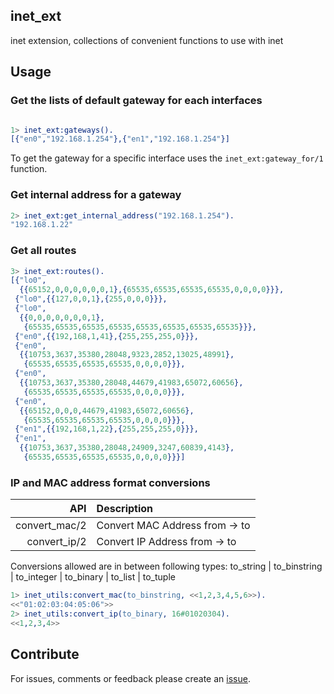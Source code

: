 ## inet_ext

inet extension, collections of convenient functions to use with inet


## Usage

### Get the lists of default gateway for each interfaces

```erlang

1> inet_ext:gateways().
[{"en0","192.168.1.254"},{"en1","192.168.1.254"}]
```

To get the gateway for a specific interface uses the `inet_ext:gateway_for/1` function.

### Get internal address for a gateway

```erlang
2> inet_ext:get_internal_address("192.168.1.254").
"192.168.1.22"
```

### Get all routes

```erlang
3> inet_ext:routes().
[{"lo0",
  {{65152,0,0,0,0,0,0,1},{65535,65535,65535,65535,0,0,0,0}}},
 {"lo0",{{127,0,0,1},{255,0,0,0}}},
 {"lo0",
  {{0,0,0,0,0,0,0,1},
   {65535,65535,65535,65535,65535,65535,65535,65535}}},
 {"en0",{{192,168,1,41},{255,255,255,0}}},
 {"en0",
  {{10753,3637,35380,28048,9323,2852,13025,48991},
   {65535,65535,65535,65535,0,0,0,0}}},
 {"en0",
  {{10753,3637,35380,28048,44679,41983,65072,60656},
   {65535,65535,65535,65535,0,0,0,0}}},
 {"en0",
  {{65152,0,0,0,44679,41983,65072,60656},
   {65535,65535,65535,65535,0,0,0,0}}},
 {"en1",{{192,168,1,22},{255,255,255,0}}},
 {"en1",
  {{10753,3637,35380,28048,24909,3247,60839,4143},
   {65535,65535,65535,65535,0,0,0,0}}}]
```

### IP and MAC address format conversions

|API|Description|
|-----:|:-----------|
|convert_mac/2|Convert MAC Address from -> to |
|convert_ip/2|Convert IP Address from -> to |

Conversions allowed are in between following types:
to_string | to_binstring | to_integer | to_binary | to_list | to_tuple
```erlang
1> inet_utils:convert_mac(to_binstring, <<1,2,3,4,5,6>>).
<<"01:02:03:04:05:06">>
2> inet_utils:convert_ip(to_binary, 16#01020304).
<<1,2,3,4>>
```

## Contribute

For issues, comments or feedback please create an [issue](https://github.com/benoitc/inet_ext/issues).

